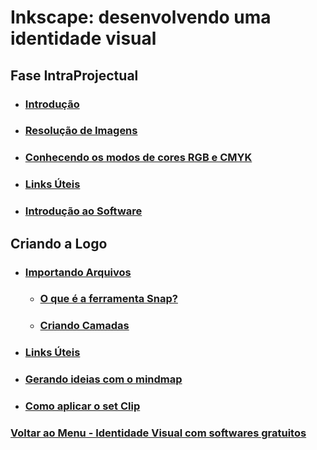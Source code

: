 # Inkscape: desenvolvendo uma identidade visual


## Fase IntraProjectual

- ### [Introdução](Fase-anteprojectual/introducao.md)

- ### [Resolução de Imagens](Fase-anteprojectual/resolucao-imagens.md)

- ### [Conhecendo os modos de cores RGB e CMYK](Fase-anteprojectual/modos-cores.md)

- ### [Links Úteis](Fase-anteprojectual/links-uteis.md)

- ### [Introdução ao Software](Fase-anteprojectual/introducao-software.md)

## Criando a Logo


- ### [Importando Arquivos](Criando-logo/importando-arquivos.md)

    - ### [O que é a ferramenta Snap?](Criando-logo/ferramenta-snap.md)

    - ### [Criando Camadas](Criando-logo/camadas.md)

- ### [Links Úteis](Criando-logo/atalhos-uteis.md)

- ### [Gerando ideias com o mindmap](Criando-logo/mindmap.md)

- ### [Como aplicar o set Clip](Criando-logo/setClip.md)








### [Voltar ao Menu - Identidade Visual com softwares gratuitos](../menu.md)